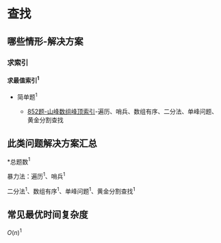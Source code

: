 # 查找

## 哪些情形-解决方案

### 求索引

#### 求最值索引$^1$

+ 简单题$^1$

  + [852题-山峰数组峰顶索引]-遍历、哨兵、数组有序、二分法、单峰问题、黄金分割查找

## 此类问题解决方案汇总

\*总题数$^1$

暴力法：遍历$^1$、哨兵$^1$

二分法$^1$、数组有序$^1$、单峰问题$^1$、黄金分割查找$^1$

## 常见最优时间复杂度

$O(n)^1$

<!-- 题目链接 -->
[852题-山峰数组峰顶索引]:852-PeakIndexinaMountainArray.md
